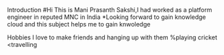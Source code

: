 Introduction
#Hi This is Mani Prasanth Sakshi,I had worked as a platform engineer in reputed MNC in India 
*Looking forward to gain knowledge cloud and this subject helps me to gain knwoledge

Hobbies
I love to make friends and hanging up with them 
%playing cricket 
<travelling
           

